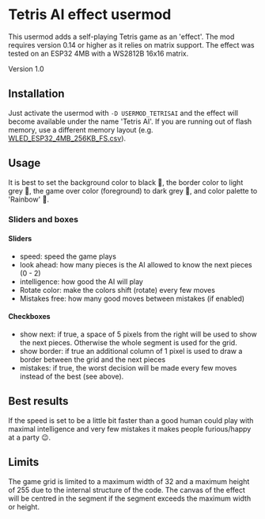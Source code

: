 # Tetris AI effect usermod

This usermod adds a self-playing Tetris game as an 'effect'. The mod requires version 0.14 or higher as it relies on matrix support. The effect was tested on an ESP32 4MB with a WS2812B 16x16 matrix.

Version 1.0

## Installation 

Just activate the usermod with `-D USERMOD_TETRISAI` and the effect will become available under the name 'Tetris AI'. If you are running out of flash memory, use a different memory layout (e.g. [WLED_ESP32_4MB_256KB_FS.csv](https://github.com/Aircoookie/WLED/blob/0_15/tools/WLED_ESP32_4MB_256KB_FS.csv)).

## Usage

It is best to set the background color to black 🖤, the border color to light grey 🤍, the game over color (foreground) to dark grey 🩶, and color palette to 'Rainbow' 🌈.

### Sliders and boxes

#### Sliders

* speed: speed the game plays
* look ahead: how many pieces is the AI allowed to know the next pieces (0 - 2)
* intelligence: how good the AI will play
* Rotate color: make the colors shift (rotate) every few moves
* Mistakes free: how many good moves between mistakes (if enabled)

#### Checkboxes

* show next: if true, a space of 5 pixels from the right will be used to show the next pieces. Otherwise the whole segment is used for the grid.
* show border: if true an additional column of 1 pixel is used to draw a border between the grid and the next pieces
* mistakes: if true, the worst decision will be made every few moves instead of the best (see above).

## Best results

 If the speed is set to be a little bit faster than a good human could play with maximal intelligence and very few mistakes it makes people furious/happy at a party 😉.

## Limits
The game grid is limited to a maximum width of 32 and a maximum height of 255 due to the internal structure of the code. The canvas of the effect will be centred in the segment if the segment exceeds the maximum width or height.